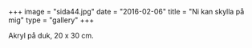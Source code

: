 +++
image = "sida44.jpg"
date = "2016-02-06"
title = "Ni kan skylla på mig"
type = "gallery"
+++

Akryl på duk, 20 x 30 cm.
